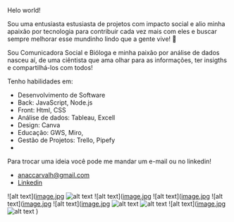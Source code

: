 Helo world!

Sou uma entusiasta estusiasta de projetos com impacto social e alio minha apaixão por tecnologia para contribuir cada vez mais com eles e buscar sempre melhorar esse mundinho lindo que a gente vive! 🥰

Sou Comunicadora Social e Bióloga e minha paixão por análise de dados nasceu aí, de uma ciêntista que ama olhar para as informações, ter insigths e compartilhá-los com todos!

Tenho habilidades em:
- Desenvolvimento de Software
- Back: JavaScript, Node.js
- Front: Html, CSS
- Análise de dados: Tableau, Excell
- Design: Canva
- Educação: GWS, Miro,
- Gestão de Projetos: Trello, Pipefy
-  
Para trocar uma ideia você pode me mandar um e-mail ou no linkedin!
- anaccarvalh@gmail.com
- [Linkedin](https://www.linkedin.com/in/anacamposdecarvalho/)

![alt text]([image.jpg](https://img.shields.io/badge/Tableau-E97627?style=for-the-badge&logo=Tableau&logoColor=white) 
![alt text](https://img.shields.io/badge/HTML5-E34F26?style=for-the-badge&logo=html5&logoColor=white)
![alt text]([image.jpg](https://img.shields.io/badge/Canva-%2300C4CC.svg?&style=for-the-badge&logo=Canva&logoColor=white)
![alt text]([image.jpg](https://img.shields.io/badge/JavaScript-323330?style=for-the-badge&logo=javascript&logoColor=F7DF1E)
![alt text]([image.jpg](https://img.shields.io/badge/Google%20Sheets-34A853?style=for-the-badge&logo=google-sheets&logoColor=white)
![alt text]([image.jpg](https://img.shields.io/badge/Microsoft_Excel-217346?style=for-the-badge&logo=microsoft-excel&logoColor=white)
![alt text](https://img.shields.io/badge/HTML5-E34F26?style=for-the-badge&logo=html5&logoColor=white)
![alt text](https://img.shields.io/badge/Microsoft_PowerPoint-B7472A?style=for-the-badge&logo=microsoft-powerpoint&logoColor=white)
![alt text]([image.jpg](https://img.shields.io/badge/Miro-F7C922?style=for-the-badge&logo=Miro&logoColor=050036)
![alt text]([image.jpg](https://img.shields.io/badge/Miro-F7C922?style=for-the-badge&logo=Miro&logoColor=050036)https://img.shields.io/badge/Miro-F7C922?style=for-the-badge&logo=Miro&logoColor=050036)
)
